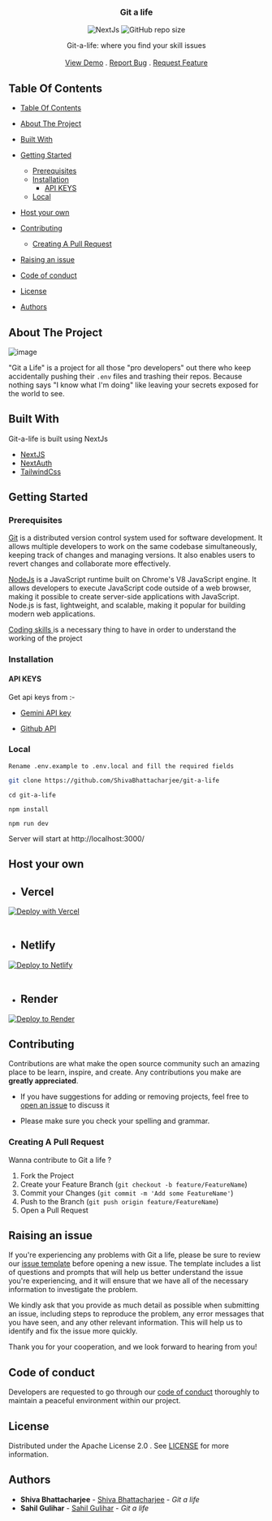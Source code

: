 <h3 align="center">Git a life</h3>

<div align="center" >

![NextJs](https://img.shields.io/badge/next.js-000000?style=for-the-badge&logo=nextdotjs&logoColor=white)
![GitHub repo size](https://img.shields.io/github/repo-size/shivabhattacharjee/git-a-life)


  </div>
  <p align="center">
    Git-a-life: where you find your skill issues
    <br/>
    <br/>
    <a href="https://git-a-life.theshiva.xyz/">View Demo</a>
    .
    <a href="https://github.com/ShivaBhattacharjee/git-a-life/issues">Report Bug</a>
    .
    <a href="https://github.com/ShivaBhattacharjee/git-a-life/issues">Request Feature</a>
  </p>
</p>



## Table Of Contents

- [Table Of Contents](#table-of-contents)
- [About The Project](#about-the-project)
- [Built With](#built-with)
- [Getting Started](#getting-started)
  - [Prerequisites](#prerequisites)
  - [Installation](#installation)
    - [API KEYS](#api-keys)
  - [Local](#local)

- [Host your own](#host-your-own)
- [Contributing](#contributing)
  - [Creating A Pull Request](#creating-a-pull-request)
- [Raising an issue](#raising-an-issue)
- [Code of conduct](#code-of-conduct)
- [License](#license)
- [Authors](#authors)

## About The Project
![image](https://github.com/user-attachments/assets/7da9eeb5-1a41-45a4-845c-11da5b866692)


"Git a Life" is a project for all those "pro developers" out there who keep accidentally pushing their `.env` files and trashing their repos. Because nothing says "I know what I'm doing" like leaving your secrets exposed for the world to see.

## Built With

Git-a-life is built using NextJs 

* [NextJS](https://nextjs.org)
* [NextAuth](https://next-auth.js.org/)
* [TailwindCss](https://tailwindcss.com/)



## Getting Started


### Prerequisites

<a href="https://git-scm.com/downloads" >Git</a> is a distributed version control system used for software development. It allows multiple developers to work on the same codebase simultaneously, keeping track of changes and managing versions. It also enables users to revert changes and collaborate more effectively.

<a href="https://nodejs.org/en/download/">NodeJs</a> is a JavaScript runtime built on Chrome's V8 JavaScript engine. It allows developers to execute JavaScript code outside of a web browser, making it possible to create server-side applications with JavaScript. Node.js is fast, lightweight, and scalable, making it popular for building modern web applications.

<a href='https://w3fools.com'> Coding skills </a> is a necessary thing to have in order to understand the working of the project


### Installation
#### API KEYS 
Get api keys from :-
- [Gemini API key](https://makersuite.google.com/app/apikey)

- [Github API](https://github.com/settings/tokens)
### Local
```Rename .env.example to .env.local and fill the required fields```
```bash
git clone https://github.com/ShivaBhattacharjee/git-a-life
```
```
cd git-a-life
```
```
npm install
```
```
npm run dev
```
Server will start at http://localhost:3000/




## Host your own
* ## Vercel

[![Deploy with Vercel](https://vercel.com/button)](https://vercel.com/new/clone?repository-url=https%3A%2F%2Fgithub.com%2FShivaBhattacharjee%git-a-life)
<br/>
<br/>

* ## Netlify

[![Deploy to Netlify](https://www.netlify.com/img/deploy/button.svg)](https://app.netlify.com/start/deploy?repository=https://github.com/ShivaBhattacharjee/git-a-life)
<br/>
<br/>

* ## Render

[![Deploy to Render](https://render.com/images/deploy-to-render-button.svg)](https://render.com/deploy?repo=https://github.com/ShivaBhattacharjee/git-a-life)

## Contributing

Contributions are what make the open source community such an amazing place to be learn, inspire, and create. Any contributions you make are **greatly appreciated**.
* If you have suggestions for adding or removing projects, feel free to [open an issue](https://github.com/ShivaBhattacharjee/git-a-life/issues) to discuss it

* Please make sure you check your spelling and grammar.

### Creating A Pull Request

Wanna contribute to Git a life ?

1. Fork the Project
2. Create your Feature Branch (`git checkout -b feature/FeatureName`)
3. Commit your Changes (`git commit -m 'Add some FeatureName'`)
4. Push to the Branch (`git push origin feature/FeatureName`)
5. Open a Pull Request


## Raising an issue

If you're experiencing any problems with Git a life, please be sure to review our [issue template](https://github.com/ShivaBhattacharjee/git-a-life/tree/main/.github/ISSUE_TEMPLATE) before opening a new issue. The template includes a list of questions and prompts that will help us better understand the issue you're experiencing, and it will ensure that we have all of the necessary information to investigate the problem.

We kindly ask that you provide as much detail as possible when submitting an issue, including steps to reproduce the problem, any error messages that you have seen, and any other relevant information. This will help us to identify and fix the issue more quickly.

Thank you for your cooperation, and we look forward to hearing from you!

## Code of conduct

Developers are requested to go through our <a href="https://github.com/ShivaBhattacharjee/git-a-life/blob/main/CODE_OF_CONDUCT.md">code of conduct</a> thoroughly to maintain a peaceful environment within our project.

## License

Distributed under the Apache License 2.0 . See [LICENSE](https://github.com/ShivaBhattacharjee/git-a-life/blob/main/LICENSE) for more information.


## Authors

* **Shiva Bhattacharjee** - [Shiva Bhattacharjee](https://github.com/ShivaBhattacharjee) - *Git a life*
* **Sahil Gulihar** - [Sahil Gulihar](https://github.com/sahil-gulihar) - *Git a life*
